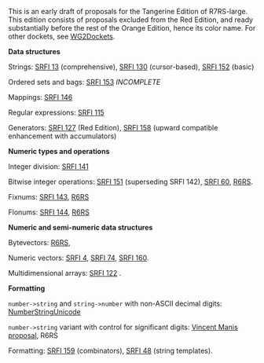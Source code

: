 This is an early draft of proposals for the Tangerine Edition of R7RS-large.
This edition consists of proposals excluded from the Red Edition, and ready substantially
before the rest of the Orange Edition, hence its color name.
For other dockets, see [WG2Dockets](WG2Dockets.md).

**Data structures**

Strings: [SRFI 13](http://srfi.schemers.org/srfi-13/srfi-13.html) (comprehensive),
[SRFI 130](http://srfi.schemers.org/srfi-130/srfi-130.html) (cursor-based),
[SRFI 152](http://srfi.schemers.org/srfi-152/srfi-152.html) (basic)

Ordered sets and bags:  [SRFI 153](http://srfi.schemers.org/srfi-153/srfi-153.html)  *INCOMPLETE*

Mappings: [SRFI 146](http://srfi.schemers.org/srfi-146/srfi-146.html)

Regular expressions: [SRFI 115](http://srfi.schemers.org/srfi-115/srfi-115.html)

Generators: [SRFI 127](http://srfi.schemers.org/srfi-127/srfi-127.html) (Red Edition),
[SRFI 158](http://srfi.schemers.org/srfi-158/srfi-158.html) (upward compatible
enhancement with accumulators)

**Numeric types and operations**

Integer division: [SRFI 141](http://srfi.schemers.org/srfi-141/srfi-141.html)

Bitwise integer operations:  [SRFI 151](http://srfi.schemers.org/srfi-151/srfi-151.html) (superseding SRFI 142), 
[SRFI 60](http://srfi.schemers.org/srfi-60/srfi-60.html), 
[R6RS](http://www.r6rs.org/final/html/r6rs-lib/r6rs-lib-Z-H-12.html#node_sec_11.4).

Fixnums:  [SRFI 143](http://srfi.schemers.org/srfi-143/srfi-143.html),
[R6RS](http://www.r6rs.org/final/html/r6rs-lib/r6rs-lib-Z-H-12.html#node_sec_11.2)

Flonums:  [SRFI 144](http://srfi.schemers.org/srfi-144/srfi-1443.html),
[R6RS](http://www.r6rs.org/final/html/r6rs-lib/r6rs-lib-Z-H-12.html#node_sec_11.3)

**Numeric and semi-numeric data structures**

Bytevectors: [R6RS](http://www.r6rs.org/final/html/r6rs-lib/r6rs-lib-Z-H-3.html#node_chap_2),

Numeric vectors:
[SRFI 4](http://srfi.schemers.org/srfi-4/srfi-4.html),
[SRFI 74](http://srfi.schemers.org/srfi-74/srfi-74.html), 
[SRFI 160](http://srfi.schemers.org/srfi-160/srfi-160.html).

Multidimensional arrays: [SRFI 122](http://srfi.schemers.org/srfi-122/srfi-122.html) .

**Formatting**

`number->string` and `string->number` with non-ASCII decimal digits: [NumberStringUnicode](NumberStringUnicode.md)

`number->string` variant with control for significant digits: [Vincent Manis proposal](http://lists.scheme-reports.org/pipermail/scheme-reports/2011-May/000709.html), R6RS

Formatting: [SRFI 159](http://srfi.schemers.org/srfi-159/srfi-159.html) (combinators),
[SRFI 48](http://srfi.schemers.org/srfi-48/srfi-48.html) (string templates).
